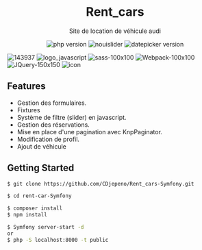 <p align="center"><h1 align="center">
Rent_cars
</h1>

<p align="center">
  Site de location de véhicule audi
</p>

<p align="center">
    <img src="https://img.shields.io/badge/Version%20PHP-7.3-blue" alt="php version">
    <img src="hhttps://img.shields.io/badge/version%20nouislider-14.6.2-green" alt="nouislider">
    <img src="https://img.shields.io/badge/version%20datepicker-5.16.0-green" alt="datepicker version">
</p>



![143937](https://user-images.githubusercontent.com/43074465/98483568-c0d27480-2209-11eb-83f1-a5e27b48f732.png)
![logo_javascript](https://user-images.githubusercontent.com/43074465/98482792-fecc9a00-2203-11eb-8461-ceb47c8a20a8.png)
![sass-100x100](https://user-images.githubusercontent.com/43074465/98483226-e0b46900-2206-11eb-9529-73a273dbcdb4.png)
![Webpack-100x100](https://user-images.githubusercontent.com/43074465/98483244-f164df00-2206-11eb-899e-f7e096dc9c85.png)
![JQuery-150x150](https://user-images.githubusercontent.com/43074465/98483541-810b8d00-2209-11eb-8798-2599088d9c11.jpg)
![icon](https://user-images.githubusercontent.com/43074465/98969194-e5329780-250e-11eb-8b4b-40c3c1edad88.png)

## Features
- Gestion des formulaires.
- Fixtures
- Système de filtre (slider) en javascript.
- Gestion des réservations.
- Mise en place d'une pagination avec KnpPaginator.
- Modification de profil.
- Ajout de véhicule

## Getting Started
```bash
$ git clone https://github.com/CDjepeno/Rent_cars-Symfony.git
```
```bash
$ cd rent-car-Symfony
```
```bash
$ composer install
$ npm install
```
```bash
$ Symfony server-start -d
or
$ php -S localhost:8000 -t public
```

